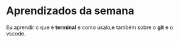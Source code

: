 # Aprendizados da semana

Eu aprendir o que é **terminal** e como usalo,e também sobre o **git** e o vscode.